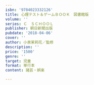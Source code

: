 ```yaml
---
isbn: '9784023332126'
title: 心理テスト＆ゲームＢＯＯＫ　図書館版
volume: ''
series: Ｃ　ＳＣＨＯＯＬ
publisher: 朝日新聞出版
pubdate: '2018-04-06'
cover: ''
author: 小泉茉莉花／監修
description: ''
price: '1500'
genre: ''
target: 児童
format: 単行本
content: 諸芸・娯楽

---
```

